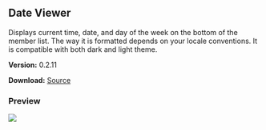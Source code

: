 ## Date Viewer
Displays current time, date, and day of the week on the bottom of the member list. The way it is formatted depends on your locale conventions. It is compatible with both dark and light theme.

**Version:** 0.2.11

**Download:** [Source](https://github.com/ezeholz/BDStuff/blob/master/Plugins/dateViewer/dateViewer.plugin.js)

### Preview
![](https://i.imgur.com/2G3joqr.png)
